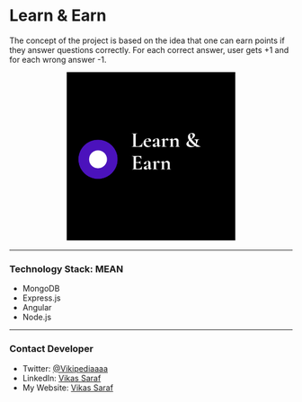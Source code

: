 # Learn & Earn
The concept of the project is based on the idea that one can earn points if they answer questions correctly. For each correct answer, user gets +1 and for each wrong answer -1.

<p align="center">
  <img src="https://github.com/saraf007/learn-and-earn/blob/main/learn-and-earn/src/assets/images/logo.png"
       width="300" height="300" title="learn & Earn" alt="Learn & Earn">
</p>

<hr>

<h3>Technology Stack: MEAN</h3>
  <ul>
    <li>MongoDB</li>
    <li>Express.js</li>
    <li>Angular</li>
    <li>Node.js</li>
  </ul>
<hr>

<h3>Contact Developer</h3>
<ul>
  <li>Twitter: <a href="https://twitter.com/Vikipediaaaa" target="_blank">@Vikipediaaaa</a></li>
  <li>LinkedIn: <a href="https://www.linkedin.com/in/vikas-saraf/" target="_blank">Vikas Saraf</a></li>
  <li>My Website: <a href="https://vikas-saraf.netlify.com" target="_blank">Vikas Saraf</a></li>
</ul>
